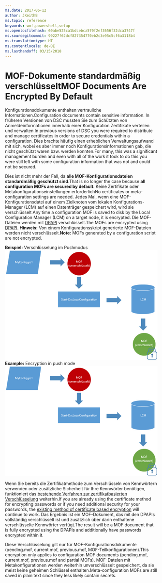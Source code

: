 ```yaml
---
ms.date: 2017-06-12
author: JKeithB
ms.topic: reference
keywords: wmf,powershell,setup
ms.openlocfilehash: 60abe525ca1bdcebca570f2ef3656f32dca3747f
ms.sourcegitcommit: 99227f62dcf827354770eb2c3e95c5cf6a3118b4
ms.translationtype: HT
ms.contentlocale: de-DE
ms.lasthandoff: 03/15/2018
---
```

# <a name="mof-documents-are-encrypted-by-default"></a><span data-ttu-id="7fa6f-102">MOF-Dokumente standardmäßig verschlüsselt</span><span class="sxs-lookup"><span data-stu-id="7fa6f-102">MOF Documents Are Encrypted By Default</span></span>

<span data-ttu-id="7fa6f-103">Konfigurationsdokumente enthalten vertrauliche Informationen.</span><span class="sxs-lookup"><span data-stu-id="7fa6f-103">Configuration documents contain sensitive information.</span></span> <span data-ttu-id="7fa6f-104">In früheren Versionen von DSC mussten Sie zum Schützten von Anmeldeinformationen innerhalb einer Konfiguration Zertifikate verteilen und verwalten.</span><span class="sxs-lookup"><span data-stu-id="7fa6f-104">In previous versions of DSC you were required to distribute and manage certificates in order to secure credentials within a configuration.</span></span> <span data-ttu-id="7fa6f-105">Dies brachte häufig einen erheblichen Verwaltungsaufwand mit sich, wobei es aber immer noch Konfigurationsinformationen gab, die nicht geschützt waren bzw. werden konnten.</span><span class="sxs-lookup"><span data-stu-id="7fa6f-105">For many, this was a significant management burden and even with all of the work it took to do this you were still left with some configuration information that was not and could not be secured.</span></span> 

<span data-ttu-id="7fa6f-106">Dies ist nicht mehr der Fall, da **alle MOF-Konfigurationsdateien standardmäßig geschützt sind**.</span><span class="sxs-lookup"><span data-stu-id="7fa6f-106">That is no longer the case because **all configuration MOFs are secured by default**.</span></span> <span data-ttu-id="7fa6f-107">Keine Zertifikate oder Metakonfigurationseinstellungen erforderlich</span><span class="sxs-lookup"><span data-stu-id="7fa6f-107">No certificates or meta-configuration settings are needed.</span></span> <span data-ttu-id="7fa6f-108">Jedes Mal, wenn eine MOF-Konfigurationsdatei auf einem Zielknoten vom lokalen Konfigurations-Manager (LCM) auf einen Datenträger gespeichert wird, wird sie verschlüsselt.</span><span class="sxs-lookup"><span data-stu-id="7fa6f-108">Any time a configuration MOF is saved to disk by the Local Configuration Manager (LCM) on a target node, it is encrypted.</span></span> <span data-ttu-id="7fa6f-109">Die MOF-Dateien werden mit [DPAPI](https://msdn.microsoft.com/library/ms995355.aspx) verschlüsselt.</span><span class="sxs-lookup"><span data-stu-id="7fa6f-109">The MOFs are encrypted using [DPAPI](https://msdn.microsoft.com/library/ms995355.aspx).</span></span> <span data-ttu-id="7fa6f-110">**Hinweis:** Von einem Konfigurationsskript generierte MOF-Dateien werden nicht verschlüsselt.</span><span class="sxs-lookup"><span data-stu-id="7fa6f-110">**Note:** MOFs generated by a configuration script are not encrypted.</span></span>

<span data-ttu-id="7fa6f-111">**Beispiel:** Verschlüsselung im Pushmodus ![MOF-Verschlüsselung](../images/MOF_Encryption.jpg)</span><span class="sxs-lookup"><span data-stu-id="7fa6f-111">**Example:** Encryption in push mode ![MOF Encryption](../images/MOF_Encryption.jpg)</span></span>

<span data-ttu-id="7fa6f-112">Wenn Sie bereits die Zertifikatmethode zum Verschlüsseln von Kennwörtern verwenden oder zusätzliche Sicherheit für Ihre Kennwörter benötigen, funktioniert das [bestehende Verfahren zur zertifikatbasierten Verschlüsselung](https://msdn.microsoft.com/powershell/dsc/securemof) weiterhin.</span><span class="sxs-lookup"><span data-stu-id="7fa6f-112">If you are already using the certificate method for encrypting passwords or if you need additional security for your passwords, the [existing method of certificate based encryption](https://msdn.microsoft.com/powershell/dsc/securemof) will continue to work.</span></span> <span data-ttu-id="7fa6f-113">Das Ergebnis ist ein MOF-Dokument, das mit den DPAPIs vollständig verschlüsselt ist und zusätzlich über darin enthaltene verschlüsselte Kennwörter verfügt.</span><span class="sxs-lookup"><span data-stu-id="7fa6f-113">The result will be a MOF document that is fully encrypted using the DPAPIs and additionally have passwords encrypted within it.</span></span>

<span data-ttu-id="7fa6f-114">Diese Verschlüsselung gilt nur für MOF-Konfigurationsdokumente (pending.mof, current.mof, previous.mof, MOF-Teilkonfigurationen).</span><span class="sxs-lookup"><span data-stu-id="7fa6f-114">This encryption only applies to configuration MOF documents (pending.mof, current.mof, previous.mof and partial MOFs).</span></span> <span data-ttu-id="7fa6f-115">MOF-Dateien mit Metakonfigurationen werden weiterhin unverschlüsselt gespeichert, da sie meist keine geheimen Schlüssel enthalten.</span><span class="sxs-lookup"><span data-stu-id="7fa6f-115">Meta-configuration MOFs are still saved in plain text since they less likely contain secrets.</span></span>

